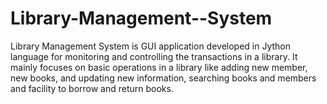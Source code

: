 # Library-Management--System
 Library Management System is GUI application developed in Jython language for monitoring and controlling the transactions in a library.
 It mainly focuses on basic operations in a library like adding new member, new books, and updating new information, searching books and members and facility to borrow and return books.
